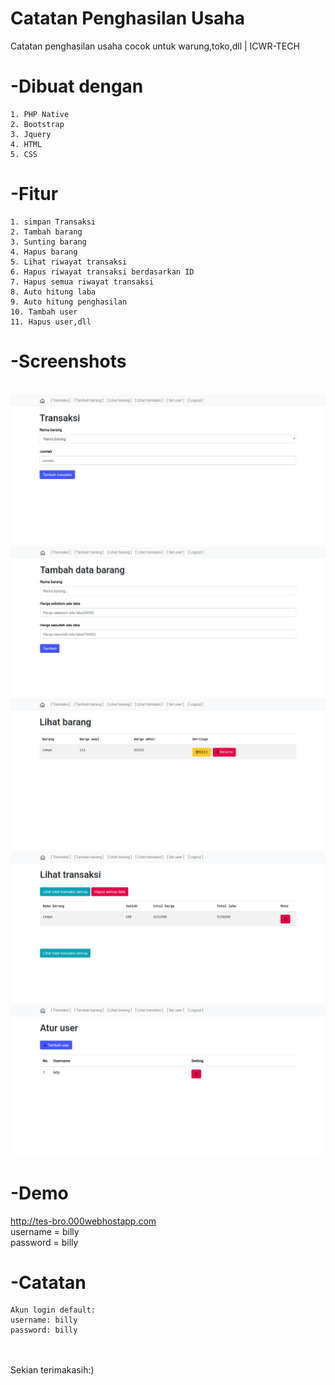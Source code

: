 # Catatan Penghasilan Usaha
Catatan penghasilan usaha cocok untuk warung,toko,dll | ICWR-TECH
<br>
# -Dibuat dengan

```
1. PHP Native
2. Bootstrap
3. Jquery
4. HTML
5. CSS
```

# -Fitur

```
1. simpan Transaksi
2. Tambah barang
3. Sunting barang
4. Hapus barang
5. Lihat riwayat transaksi
6. Hapus riwayat transaksi berdasarkan ID
7. Hapus semua riwayat transaksi
8. Auto hitung laba
9. Auto hitung penghasilan
10. Tambah user
11. Hapus user,dll
```

# -Screenshots
<br>
<img src="1.png">
<br>
<img src="2.png">
<br>
<img src="3.png">
<br>
<img src="4.png">
<br>
<img src="Screenshot from 2020-07-25 11.48.58.png">

# -Demo
http://tes-bro.000webhostapp.com
<br>
username = billy
<br>
password = billy
<br>
# -Catatan
```
Akun login default:
username: billy
password: billy
```
<br><br>
Sekian terimakasih:)
